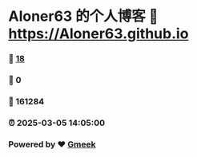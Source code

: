 # Aloner63 的个人博客 :link: https://Aloner63.github.io 
### :page_facing_up: [18](https://Aloner63.github.io/tag.html) 
### :speech_balloon: 0 
### :hibiscus: 161284 
### :alarm_clock: 2025-03-05 14:05:00 
### Powered by :heart: [Gmeek](https://github.com/Meekdai/Gmeek)
